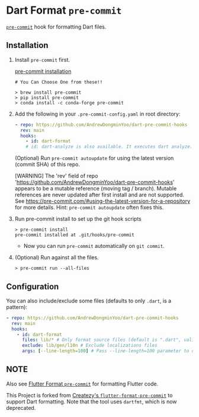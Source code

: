 # Dart Format `pre-commit`

[`pre-commit`](https://pre-commit.com) hook for formatting Dart files.

## Installation

1. Install `pre-commit` first.

    [pre-commit installation](https://pre-commit.com/#install)

    ```shell
    # You Can Choose One from these!!

    > brew install pre-commit
    > pip install pre-commit
    > conda install -c conda-forge pre-commit
    ```

2. Add the following in your `.pre-commit-config.yaml` in root directory:

    ```yaml
    - repo: https://github.com/AndrewDongminYoo/dart-pre-commit-hooks
      rev: main
      hooks:
        - id: dart-format
        # id: dart-analyze is also available. It executes dart analyze.
    ```

    (Optional) Run `pre-commit autoupdate` for using the latest version (commit SHA) of this repo.

    [WARNING] The 'rev' field of repo 'https://github.com/AndrewDongminYoo/dart-pre-commit-hooks' appears to be a mutable reference (moving tag / branch).  Mutable references are never updated after first install and are not supported.  See https://pre-commit.com/#using-the-latest-version-for-a-repository for more details.  Hint: `pre-commit autoupdate` often fixes this.

3. Run pre-commit install to set up the git hook scripts

    ```shell
    > pre-commit install
    pre-commit installed at .git/hooks/pre-commit
    ```

    - Now you can run `pre-commit` automatically on `git commit`.

4. (Optional) Run against all the files.

    ```shell
    > pre-commit run --all-files
    ```

## Configuration

You can also include/exclude some files (defaults to only `.dart`, is a pattern):

```yaml
- repo: https://github.com/AndrewDongminYoo/dart-pre-commit-hooks
  rev: main
  hooks:
    - id: dart-format
      files: lib/* # Only format source files (default is ".dart", valid python regex pattern)
      exclude: lib/gen/l10n # Exclude localizations files
      args: [--line-length=100] # Pass --line-length=100 parameter to dart format
```

## NOTE

Also see [Flutter Format `pre-commit`](https://github.com/Cretezy/flutter-format-pre-commit) for formatting Flutter code.

This Project is forked from [Createzy's `flutter-format-pre-commit`](https://github.com/Cretezy/flutter-format-pre-commit) to support Dart formatting. Note that the tool uses `dartfmt`, which is now deprecated.
